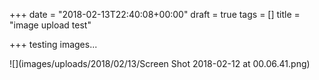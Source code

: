 +++
date = "2018-02-13T22:40:08+00:00"
draft = true
tags = []
title = "image upload test"

+++
testing images...

![](images/uploads/2018/02/13/Screen Shot 2018-02-12 at 00.06.41.png)
